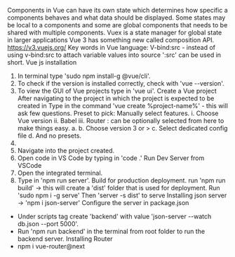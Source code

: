 

Components in Vue can have its own state which determines how specific a components behaves and
what data should be displayed.
Some states may be local to a components and some are global components that needs to be shared
with multiple components.
Vuex is a state manager for global state in larger applications
Vue 3 has something new called composition API.
https://v3.vuejs.org/
Key words in Vue language:
V-bind:src - instead of using v-bind:src to attach variable values into source ':src' can be used in short.
Vue js installation
1. In terminal type 'sudo npm install-g @vue/cli'.
2. To check if the version is installed correctly, check with 'vue --version'.
3. To view the GUI of Vue projects type in 'vue ui'.
Create a Vue project
After navigating to the project in which the project is expected to be created in
Type in the command 'vue create %project-name%' - this will ask few questions.
Preset to pick: Manually select features.
i. Choose Vue version
ii. Babel
iii. Router : can be optionally selected from here to make things easy.
a.
b. Choose version 3 or >
c. Select dedicated config file
d. And no presets.
1.
2. Navigate into the project created.
3. Open code in VS Code by typing in 'code .'
Run Dev Server from VSCode
1. Open the integrated terminal.
2. Type in 'npm run server'.
Build for production deployment.
run 'npm run build' -> this will create a 'dist' folder that is used for deployment.
Run 'sudo npm i -g serve'
Then 'server -s dist' to serve
Installing json server -> 'npm i json-server'
Configure the server in package.json
- Under scripts tag create 'backend' with value 'json-server --watch db.json --port 5000'.
- Run 'npm run backend' in the terminal from root folder to run the backend server.
Installing Router
- npm i vue-router@next
